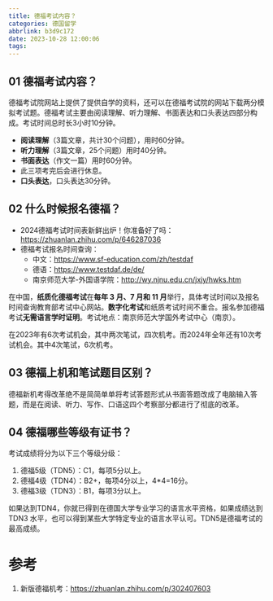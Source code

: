 ```yaml
---
title: 德福考试内容？
categories: 德国留学
abbrlink: b3d9c172
date: 2023-10-28 12:00:06
tags:
---
```



## 01 德福考试内容？

德福考试院网站上提供了提供自学的资料，还可以在德福考试院的网站下载两分模拟考试题。德福考试主要由阅读理解、听力理解、书面表达和口头表达四部分构成。考试时间总时长3小时10分钟。

- **阅读理解**（3篇文章，共计30个问题），用时60分钟。
- **听力理解**（3篇文章，25个问题）用时40分钟。
- **书面表达**（作文一篇）用时60分钟。
- 此三项考完后会进行休息。
- **口头表达**，口头表达30分钟。

## 02 什么时候报名德福？

- 2024德福考试时间表新鲜出炉！你准备好了吗：https://zhuanlan.zhihu.com/p/646287036
- 德福考试报名时间查询：
  - 中文：https://www.sf-education.com/zh/testdaf
  - 德语：https://www.testdaf.de/de/
  - 南京师范大学-外国语学院：http://wy.njnu.edu.cn/jxjy/hwks.htm

在中国，**纸质化德福考试**在**每年 3 月、7 月和 11 月**举行，具体考试时间以及报名时间查询教育部考试中心网站。**数字化考试**和纸质考试时间不重合。报名参加德福考试**无需语言学时证明**。考试地点：南京师范大学国外考试中心（南京）。

在2023年有6次考试机会，其中两次笔试，四次机考。而2024年全年还有10次考试机会。其中4次笔试，6次机考。

## 03 德福上机和笔试题目区别？

德福新机考得改革绝不是简简单单将考试答题形式从书面答题改成了电脑输入答题，而是在阅读、听力、写作、口语这四个考察部分都进行了彻底的改革。

## 04 德福哪些等级有证书？

考试成绩将分为以下三个等级分级：

1. 德福5级（TDN5）：C1，每项5分以上。
2. 德福4级（TDN4）：B2+，每项4分以上，4*4=16分。
3. 德福3级（TDN3）：B1，每项3分以上。

如果达到TDN4，你就已得到在德国大学专业学习的语言水平资格，如果成绩达到 TDN3 水平，也可以得到某些大学特定专业的语言水平认可。TDN5是德福考试的最高成绩。

# 参考

1. 新版德福机考：https://zhuanlan.zhihu.com/p/302407603